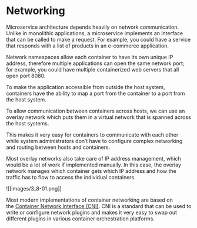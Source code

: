 # Networking

Microservice architecture depends heavily on network communication. Unlike in monolithic applications, a microservice implements an interface that can be called to make a request. For example, you could have a service that responds with a list of products in an e-commerce application.

Network namespaces allow each container to have its own unique IP address, therefore multiple applications can open the same network port; for example, you could have multiple containerized web servers that all open port 8080.

To make the application accessible from outside the host system, containers have the ability to map a port from the container to a port from the host system.

To allow communication between containers across hosts, we can use an overlay network which puts them in a virtual network that is spanned across the host systems.

This makes it very easy for containers to communicate with each other while system administrators don’t have to configure complex networking and routing between hosts and containers.

Most overlay networks also take care of IP address management, which would be a lot of work if implemented manually. In this case, the overlay network manages which container gets which IP address and how the traffic has to flow to access the individual containers.

![[images/3_8-01.png]]

Most modern implementations of container networking are based on the [Container Network Interface (CNI)](https://github.com/containernetworking/cni). CNI is a standard that can be used to write or configure network plugins and makes it very easy to swap out different plugins in various container orchestration platforms.